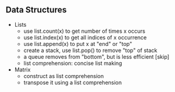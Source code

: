 Data Structures
---------------
- Lists
    - use list.count(x) to get number of times x occurs
    - use list.index(x) to get all indices of x occurrence
    - use list.append(x) to put x at "end" or "top" 
    - create a stack, use list.pop() to remove "top" of stack
    - a queue removes from "bottom", but is less efficient [skip]
    - list comprehension: concise list making
- Matrix
    - construct as list comprehension
    - transpose it using a list comprehension